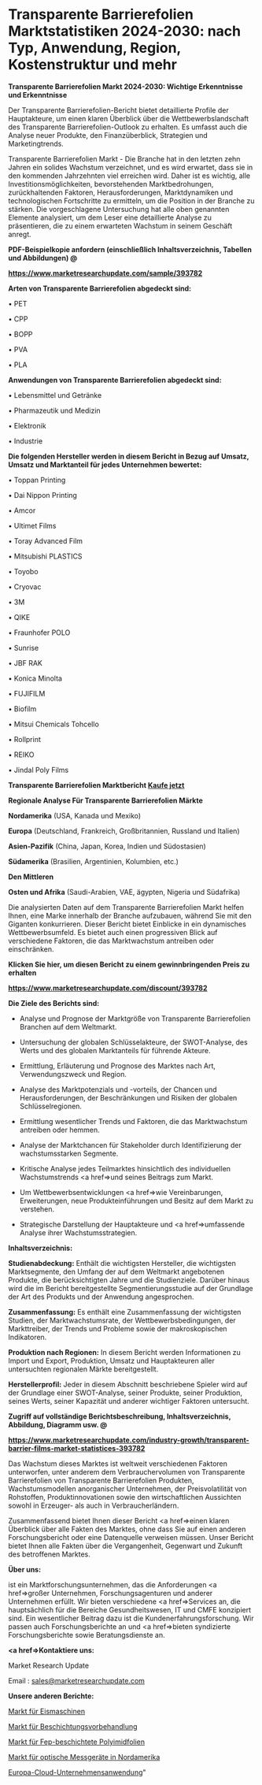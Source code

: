# Transparente Barrierefolien Marktstatistiken 2024-2030: nach Typ, Anwendung, Region, Kostenstruktur und mehr

<strong>Transparente Barrierefolien Markt 2024-2030: Wichtige Erkenntnisse und Erkenntnisse</strong>

Der Transparente Barrierefolien-Bericht bietet detaillierte Profile der Hauptakteure, um einen klaren Überblick über die Wettbewerbslandschaft des Transparente Barrierefolien-Outlook zu erhalten. Es umfasst auch die Analyse neuer Produkte, den Finanzüberblick, Strategien und Marketingtrends.

Transparente Barrierefolien Markt - Die Branche hat in den letzten zehn Jahren ein solides Wachstum verzeichnet, und es wird erwartet, dass sie in den kommenden Jahrzehnten viel erreichen wird. Daher ist es wichtig, alle Investitionsmöglichkeiten, bevorstehenden Marktbedrohungen, zurückhaltenden Faktoren, Herausforderungen, Marktdynamiken und technologischen Fortschritte zu ermitteln, um die Position in der Branche zu stärken. Die vorgeschlagene Untersuchung hat alle oben genannten Elemente analysiert, um dem Leser eine detaillierte Analyse zu präsentieren, die zu einem erwarteten Wachstum in seinem Geschäft anregt.



<strong><b>PDF-Beispielkopie anfordern (einschließlich Inhaltsverzeichnis, Tabellen und Abbildungen) @ </b></strong>

<strong><a href=https://www.marketresearchupdate.com/sample/393782>

<strong>https://www.marketresearchupdate.com/sample/393782</u></a></strong></strong>



<strong>Arten von Transparente Barrierefolien abgedeckt sind:</strong>

• PET

• CPP

• BOPP

• PVA

• PLA



<strong>Anwendungen von Transparente Barrierefolien abgedeckt sind:</strong>

• Lebensmittel und Getränke

• Pharmazeutik und Medizin

• Elektronik

• Industrie



<strong>Die folgenden Hersteller werden in diesem Bericht in Bezug auf Umsatz, Umsatz und Marktanteil für jedes Unternehmen bewertet:</strong>

• Toppan Printing

• Dai Nippon Printing

• Amcor

• Ultimet Films

• Toray Advanced Film

• Mitsubishi PLASTICS

• Toyobo

• Cryovac

• 3M

• QIKE

• Fraunhofer POLO

• Sunrise

• JBF RAK

• Konica Minolta

• FUJIFILM

• Biofilm

• Mitsui Chemicals Tohcello

• Rollprint

• REIKO

• Jindal Poly Films



<strong>Transparente Barrierefolien Marktbericht <a href=https://www.marketresearchupdate.com/buynow/393782>Kaufe jetzt</a></strong>



<strong>Regionale Analyse Für Transparente Barrierefolien Märkte</strong>



<strong>Nordamerika</strong> (USA, Kanada und Mexiko)



<strong>Europa</strong> (Deutschland, Frankreich, Großbritannien, Russland und Italien)



<strong>Asien-Pazifik</strong> (China, Japan, Korea, Indien und Südostasien)



<strong>Südamerika</strong> (Brasilien, Argentinien, Kolumbien, etc.)



<strong>Den Mittleren</strong> 

<strong>Osten und Afrika</strong> (Saudi-Arabien, VAE, ägypten, Nigeria und Südafrika)

Die analysierten Daten auf dem Transparente Barrierefolien Markt helfen Ihnen, eine Marke innerhalb der Branche aufzubauen, während Sie mit den Giganten konkurrieren. Dieser Bericht bietet Einblicke in ein dynamisches Wettbewerbsumfeld. Es bietet auch einen progressiven Blick auf verschiedene Faktoren, die das Marktwachstum antreiben oder einschränken.



<strong>Klicken Sie hier, um diesen Bericht zu einem gewinnbringenden Preis zu erhalten
</strong>

<strong><a href=https://www.marketresearchupdate.com/discount/393782>https://www.marketresearchupdate.com/discount/393782</b></u></strong></a>



<strong>Die Ziele des Berichts sind:</strong>

- Analyse und Prognose der Marktgröße von Transparente Barrierefolien Branchen auf dem Weltmarkt.

- Untersuchung der globalen Schlüsselakteure, der SWOT-Analyse, des Werts und des globalen Marktanteils für führende Akteure.

- Ermittlung, Erläuterung und Prognose des Marktes nach Art, Verwendungszweck und Region.

- Analyse des Marktpotenzials und -vorteils, der Chancen und Herausforderungen, der Beschränkungen und Risiken der globalen Schlüsselregionen.

- Ermittlung wesentlicher Trends und Faktoren, die das Marktwachstum antreiben oder hemmen.

- Analyse der Marktchancen für Stakeholder durch Identifizierung der wachstumsstarken Segmente.

- Kritische Analyse jedes Teilmarktes hinsichtlich des individuellen Wachstumstrends <a href=>und</a> seines Beitrags zum Markt.

- Um Wettbewerbsentwicklungen <a href=>wie</a> Vereinbarungen, Erweiterungen, neue Produkteinführungen und Besitz auf dem Markt zu verstehen.

- Strategische Darstellung der Hauptakteure und <a href=>umfas</a>sende Analyse ihrer Wachstumsstrategien.



<strong>Inhaltsverzeichnis:</strong>



<strong>Studienabdeckung:</strong> Enthält die wichtigsten Hersteller, die wichtigsten Marktsegmente, den Umfang der auf dem Weltmarkt angebotenen Produkte, die berücksichtigten Jahre und die Studienziele. Darüber hinaus wird die im Bericht bereitgestellte Segmentierungsstudie auf der Grundlage der Art des Produkts und der Anwendung angesprochen.



<strong>Zusammenfassung:</strong> Es enthält eine Zusammenfassung der wichtigsten Studien, der Marktwachstumsrate, der Wettbewerbsbedingungen, der Markttreiber, der Trends und Probleme sowie der makroskopischen Indikatoren.



<strong>Produktion nach Regionen:</strong> In diesem Bericht werden Informationen zu Import und Export, Produktion, Umsatz und Hauptakteuren aller untersuchten regionalen Märkte bereitgestellt.



<strong>Herstellerprofil:</strong> Jeder in diesem Abschnitt beschriebene Spieler wird auf der Grundlage einer SWOT-Analyse, seiner Produkte, seiner Produktion, seines Werts, seiner Kapazität und anderer wichtiger Faktoren untersucht.



<strong><b>Zugriff auf vollständige Berichtsbeschreibung, Inhaltsverzeichnis, Abbildung, Diagramm usw. @ </b></strong>

<strong><a href=https://www.marketresearchupdate.com/industry-growth/transparent-barrier-films-market-statistices-393782>https://www.marketresearchupdate.com/industry-growth/transparent-barrier-films-market-statistices-393782</a></strong>

Das Wachstum dieses Marktes ist weltweit verschiedenen Faktoren unterworfen, unter anderem dem Verbrauchervolumen von Transparente Barrierefolien von Transparente Barrierefolien Produkten, Wachstumsmodellen anorganischer Unternehmen, der Preisvolatilität von Rohstoffen, Produktinnovationen sowie den wirtschaftlichen Aussichten sowohl in Erzeuger- als auch in Verbraucherländern.

Zusammenfassend bietet Ihnen dieser Bericht <a href=>einen</a> klaren Überblick über alle Fakten des Marktes, ohne dass Sie auf einen anderen Forschungsbericht oder eine Datenquelle verweisen müssen. Unser Bericht bietet Ihnen alle Fakten über die Vergangenheit, Gegenwart und Zukunft des betroffenen Marktes.



<strong>Über uns:</strong>

 ist ein Marktforschungsunternehmen, das die Anforderungen <a href=>großer</a> Unternehmen, Forschungsagenturen und anderer Unternehmen erfüllt. Wir bieten verschiedene <a href=>Services</a> an, die hauptsächlich für die Bereiche Gesundheitswesen, IT und CMFE konzipiert sind. Ein wesentlicher Beitrag dazu ist die Kundenerfahrungsforschung. Wir passen auch Forschungsberichte an und <a href=>bieten</a> syndizierte Forschungsberichte sowie Beratungsdienste an.



<strong><a href=>Kontaktiere uns:</a></strong>

Market Research Update

Email : sales@marketresearchupdate.com



<strong>Unsere anderen Berichte:</strong>

<a href=https://www.linkedin.com/pulse/ice-cream-machines-market-research-uncovered>Markt für Eismaschinen</a>

<a href=https://www.linkedin.com/pulse/coating-pretreatment-market-analysis-segment>Markt für Beschichtungsvorbehandlung</a>

<a href=https://www.linkedin.com/pulse/fep-coated-polyimide-film-market-sizing-up-anticipating>Markt für Fep-beschichtete Polyimidfolien</a>

<a href=https://www.linkedin.com/pulse/north-america-optical-measuring-instruments-market>Markt für optische Messgeräte in Nordamerika</a>

<a href=https://www.linkedin.com/pulse/europe-cloud-enterprise-application>Europa-Cloud-Unternehmensanwendung</a>"
